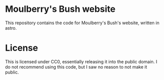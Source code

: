 # Moulberry's Bush website

This repository contains the code for Moulberry's Bush's website, written in astro.

# License

This is licensed under CC0, essentially releasing it into the public domain. I do not recommend using this code, but I saw no reason to not make it public.